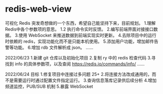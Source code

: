 # redis-web-view
可视化 Redis
突发奇想做的一个东西，希望自己能坚持下来，目前规划。
1.理解Redis中各个参数项的意思。
1.2 执行命令实时反馈。
2.编写前端界面对接接口数据。
3.使用 WebSocket 来推送数据到前端实现实时更新。
4.去除项目中的运行时依赖的 redis，实现功能化而不是只能本机使用。
5.添加用户功能，增加邮件告警等功能。
6.增加 rdb 文件解析成 json。
......

2022/06/23
1.新建 git 仓库以及初始化项目
2.复制 ry 中的 redis 检查代码
3.寻找到 info 的具体参数项，以及查阅 https://redis.io/commands/info/
......

2022/06/24 目标
1.修复项目中连接过多问题 25+
2.将连接方法改成通用的，而不是需要运行时通过配置文件指定运行。
3.查询信息落库记录供后续分析
4.增加频道监控，PUB/SUB 机制
5.暴露 WebSocket
